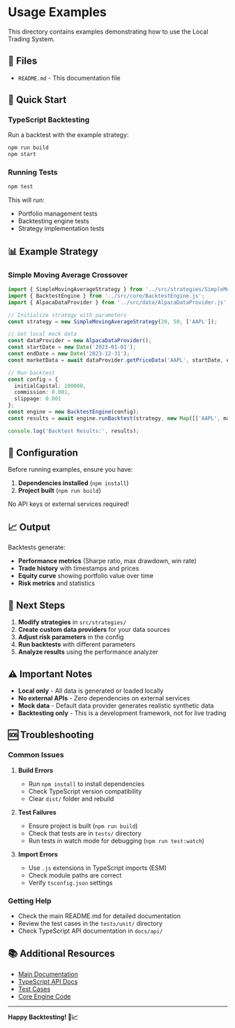 # Usage Examples

This directory contains examples demonstrating how to use the Local Trading System.

## 📁 Files

- `README.md` - This documentation file

## 🚀 Quick Start

### TypeScript Backtesting

Run a backtest with the example strategy:

```bash
npm run build
npm start
```

### Running Tests

```bash
npm test
```

This will run:
- Portfolio management tests
- Backtesting engine tests
- Strategy implementation tests

## 📊 Example Strategy

### Simple Moving Average Crossover
```typescript
import { SimpleMovingAverageStrategy } from '../src/strategies/SimpleMovingAverageStrategy.js';
import { BacktestEngine } from '../src/core/BacktestEngine.js';
import { AlpacaDataProvider } from '../src/data/AlpacaDataProvider.js';

// Initialize strategy with parameters
const strategy = new SimpleMovingAverageStrategy(20, 50, ['AAPL']);

// Get local mock data
const dataProvider = new AlpacaDataProvider();
const startDate = new Date('2023-01-01');
const endDate = new Date('2023-12-31');
const marketData = await dataProvider.getPriceData('AAPL', startDate, endDate);

// Run backtest
const config = {
  initialCapital: 100000,
  commission: 0.001,
  slippage: 0.001
};
const engine = new BacktestEngine(config);
const results = await engine.runBacktest(strategy, new Map([['AAPL', marketData]]));

console.log('Backtest Results:', results);
```

## 🔧 Configuration

Before running examples, ensure you have:

1. **Dependencies installed** (`npm install`)
2. **Project built** (`npm run build`)

No API keys or external services required!

## 📈 Output

Backtests generate:
- **Performance metrics** (Sharpe ratio, max drawdown, win rate)
- **Trade history** with timestamps and prices
- **Equity curve** showing portfolio value over time
- **Risk metrics** and statistics

## 🎯 Next Steps

1. **Modify strategies** in `src/strategies/`
2. **Create custom data providers** for your data sources
3. **Adjust risk parameters** in the config
4. **Run backtests** with different parameters
5. **Analyze results** using the performance analyzer

## ⚠️ Important Notes

- **Local only** - All data is generated or loaded locally
- **No external APIs** - Zero dependencies on external services
- **Mock data** - Default data provider generates realistic synthetic data
- **Backtesting only** - This is a development framework, not for live trading

## 🆘 Troubleshooting

### Common Issues

1. **Build Errors**
   - Run `npm install` to install dependencies
   - Check TypeScript version compatibility
   - Clear `dist/` folder and rebuild

2. **Test Failures**
   - Ensure project is built (`npm run build`)
   - Check that tests are in `tests/` directory
   - Run tests in watch mode for debugging (`npm run test:watch`)

3. **Import Errors**
   - Use `.js` extensions in TypeScript imports (ESM)
   - Check module paths are correct
   - Verify `tsconfig.json` settings

### Getting Help

- Check the main README.md for detailed documentation
- Review the test cases in the `tests/unit/` directory
- Check TypeScript API documentation in `docs/api/`

## 📚 Additional Resources

- [Main Documentation](../README.md)
- [TypeScript API Docs](../docs/api/)
- [Test Cases](../tests/unit/)
- [Core Engine Code](../src/core/)

---

**Happy Backtesting! 🚀📈**